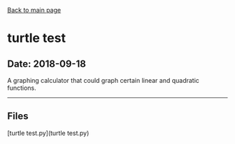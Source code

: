 [Back to main page](/)

# turtle test

## Date: 2018-09-18

A graphing calculator that could graph certain linear and quadratic functions.

-----

## Files

[turtle test.py](turtle test.py)